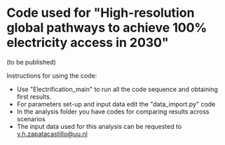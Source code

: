 # Code used for  "High-resolution global pathways to achieve 100% electricity access in 2030" 
(to be published)

Instructions for using the code:
- Use "Electrification_main" to run all the code sequence and obtaining first results. 
- For parameters set-up and input data edit the "data_import.py" code
- In the analysis folder you have codes for comparing results across scenarios
- The input data used for this analysis can be requested to v.h.zapatacastillo@uu.nl
